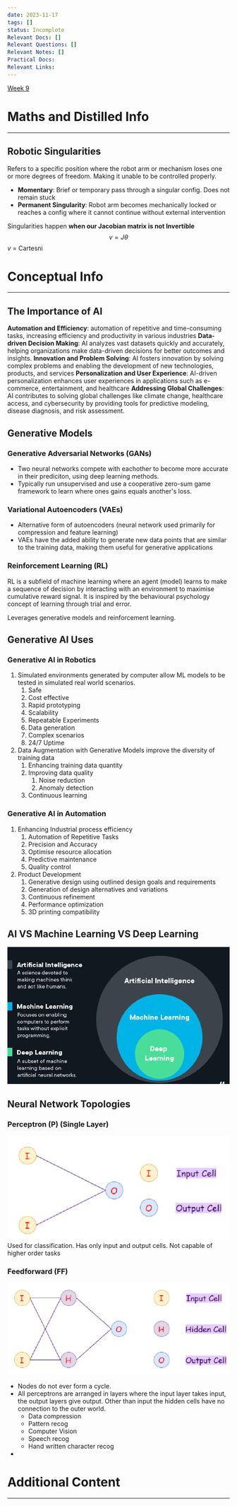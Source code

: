 ```yaml
---
date: 2023-11-17
tags: []
status: Incomplete
Relevant Docs: []
Relevant Questions: []
Relevant Notes: []
Practical Docs: 
Relevant Links:
---
```

[Week 9](Attachments/Week%209-%20lecture%20workshop.pdf)
# Maths and Distilled Info
---
## Robotic Singularities
Refers to a specific position where the robot arm or mechanism loses one or more degrees of freedom. Making it unable to be controlled properly.
- **Momentary**: Brief or temporary pass through a singular config. Does not remain stuck
- **Permanent Singularity**: Robot arm becomes mechanically locked or reaches a config where it cannot continue without external intervention

Singularities happen **when our Jacobian matrix is not Invertible**
$$v = J \theta$$
$v$ = Cartesni
# Conceptual Info
---

## The Importance of AI
**Automation and Efficiency**: automation of repetitive and time-consuming tasks, increasing efficiency and productivity in various industries
**Data-driven Decision Making**: AI analyzes vast datasets quickly and accurately, helping organizations make data-driven decisions for better outcomes and insights.
**Innovation and Problem Solving**: AI fosters innovation by solving complex problems and enabling the development of new technologies, products, and services
**Personalization and User Experience**: AI-driven personalization enhances user experiences in applications such as e-commerce, entertainment, and healthcare
**Addressing Global Challenges**: AI contributes to solving global challenges like climate change, healthcare access, and cybersecurity by providing tools for predictive modeling, disease diagnosis, and risk assessment.

## Generative Models
### Generative Adversarial Networks (GANs)
- Two neural networks compete with eachother to become more accurate in their prediciton, using deep learning methods.
- Typically run unsupervised and use a cooperative zero-sum game framework to learn where ones gains equals another's loss.

### Variational Autoencoders (VAEs)
- Alternative form of autoencoders (neural network used primarily for compression and feature learning)
- VAEs have the added ability to generate new data points that are similar to the training data, making them useful for generative applications

### Reinforcement Learning (RL)
RL is a subfield of machine learning where an agent (model) learns to make a sequence of decision by interacting with an environment to maximise cumulative reward signal. It is inspired by the behavioural psychology concept of learning through trial and error.

Leverages generative models and reinforcement learning.


## Generative AI Uses

### Generative AI in Robotics
1. Simulated environments generated by computer allow ML models to be tested in simulated real world scenarios.
	1. Safe
	2. Cost effective
	3. Rapid prototyping
	4. Scalability
	5. Repeatable Experiments
	6. Data generation
	7. Complex scenarios
	8. 24/7 Uptime
2. Data Augmentation with Generative Models improve the diversity of training data
	1. Enhancing training data quantity
	2. Improving data quality
		1. Noise reduction
		2. Anomaly detection
	3. Continuous learning

### Generative AI in Automation
1. Enhancing Industrial process efficiency
	1. Automation of Repetitive Tasks
	2. Precision and Accuracy
	3. Optimise resource allocation
	4. Predictive maintenance
	5. Quality control
2. Product Development
	1. Generative design using outlined design goals and requirements
	2. Generation of design alternatives and variations
	3. Continuous refinement
	4. Performance optimization
	5. 3D printing compatibility

## AI VS Machine Learning VS Deep Learning
![](Attachments/Pasted%20image%2020231119134152.png)

## Neural Network Topologies
### Perceptron (P) (Single Layer)
![](Attachments/Pasted%20image%2020231119134312.png)
Used for classification. Has only input and output cells. Not capable of higher order tasks

### Feedforward (FF)
![](Attachments/Pasted%20image%2020231119134423.png)
- Nodes do not ever form a cycle.
- All perceptrons are arranged in layers where the input layer takes input, the output layers give output. Other than input the hidden cells have no connection to the outer world.
	- Data compression
	- Pattern recog
	- Computer Vision
	- Speech recog
	- Hand written character recog
- 

# Additional Content
---
